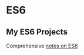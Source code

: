 # ES6
## My ES6 Projects

Comprehensive [notes on ES6](http://thesagittariusme.blogspot.com/search/label/ES6)

